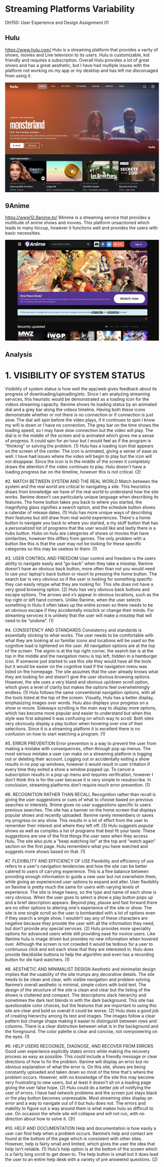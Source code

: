 # Streaming Platforms Variability
DH150: User Experience and Design Assignment 01


## Hulu
https://www.hulu.com/
Hulu is a streaming platform that provides a varity of shows, movies and Live television to its users. Hulu is customizable, kid friendly and requires a subscription. Overall Hulu provides a lot of great shows and has a great aesthetic, but I have had multiple issues with the platform not working on my app or my desktop and has left me discoruaged from using it. 

![anime screen shot](ScreenShotAnime.png)

## 9Anime 
https://www12.9anime.to/
9Anime is a streaming service that provides a multitude of anime shows and movies. This platform unsactioned which leads to many hiccup, however it functions well and provides the users with basic necessities.

![hulu screen shot](ScreenShotHulu.png)

## Analysis
# 1. VISIBILITY OF SYSTEM STATUS

Visibility of system status is how well the app/web gives feedback about its progress of downloading/uploading/etc. Since I am analyzing streaming services, this heuristic would be demonstrated as a loading icon for the videos streaming capacity. 
9anime shows its loading status by an animated dial and a grey bar along the videos timeline. Having both these icons demonstrate whether or not there is no connection or if connection is just slow. The dial will spin before the video plays, if it continues to spin I know my wifi is down or I have no connection. The grey bar on the time shows the loading speed, so I may have slow connection but the video will play. The dial is in the middle of the screen and  is animated which gives me a sense of progress. It could spin for an hour but I would feel as if the program is “thinking” or solving the problem. (1)
Hulu has a loading icon that appears on the screen of the center. The icon is animated, giving a sense of ease as well. I have had issues where the video will begin to play but the icon will not disappear. Since the icon is in the middle of the screen it completely draws the attention if the video continues to play. Hulu doesn't have a loading progress bar on the timeline, however this is not critical. (2)

#2. MATCH BETWEEN SYSTEM AND THE REAL WORLD
Match between the system and the real world are critical to navigating a site. This heuristics draws from knowledge we have of the real world to understand how the site works.
9anime doesn’t use particularly unique language when describing its features. The home button takes you back to where you started, the magnifying glass signifies a search option, and the schedule button shows a calendar of release dates. (1)
Hulu has more unique ways of describing their features but still draw from real world experiences. There's a home button to navigate you back to where you started, a my stuff button that has a personalized list of programs that the user would like and lastly there is a hubs button. Hubs on hulu are categories of shows or movies that have similarities, however this differs from genres. The only problem with a button like this is that the user may not be looking for these specific categories so this may be useless to them. (1)

#3. USER CONTROL AND FREEDOM
User control and freedom is the users ability to navigate easily and “go back” when they take a misstep. 
9anime doesn't have an obvious back button, more often than not you would need to use your laptop's back button or resort to pressing the home button. The search bar is very obvious so if the user is looking for something specific they can easily retype what they are looking for. This site does not have a very good browsing option. (2)
Hulu has very obvious back buttons and escape options. The arrows and x’s appear in obvious locations, such as the top right or left hand corners. Unlike 9anime, when the user selects something in Hulu it often takes up the entire screen so there needs to be an obvious escape if they accidentally misclick or change their minds. For streaming services it is unlikely that the user will make a misstep that will need to be “undone”. (1)

#4. CONSISTENCY AND STANDARDS
Consistency and standards is essentially sticking to what works. The user needs to be comfortable with what they are looking at so familiar icons and locations will be used so the cognitive load is lightened on the user.
All navigation options are at the top of the screen. The signin is at the top right corner, the search bar is at the top in the middle and the navigation menu is top left, hidden in a hamburger icon. If someone just started to use this site they would have all the tools but it would be easier on the cognitive load if the navigation menu was listed on the homepage. The site assumes that the user already knows what they are looking for and doesn’t give the user obvious browsing options. However, the site uses a very bland and obvious up/down scroll option, which gives a level of clarity but makes the options feel overwhelmingly endless. (1)
Hulu follows the same conventional navigation options, with all the tools listed at the top of the screen. Visually, Hulu has a better display, emphasizing images over words. Hulu also displays your progress on a show or movie. Sideways scrolling is the main way to display more options, which has become more popular and easier to understand but when this style was first adopted it was confusing on which way to scroll. Both sites very obviously display a play button when hovering over one of their selections. Since it is a streaming platform it is excellent there is no confusion on how to start watching a program. (1)

#5. ERROR PREVENTION
Error prevention is a way to prevent the user from making a mistake with consequences, often through pop up menus.
The most serious mistake a user can make on a streaming platform is logging out or deleting their account. Logging out or accidentally exiting a show results in no pop up windows, however it would result in user irritation if every time they exited a show a window popped up. To cancel a subscription results in a pop up menu and requires verification, however I don’t think this is for the user because it is very simple to resubscribe. In conclusion, streaming platforms don’t require much error prevention. (1)

#6. RECOGNITION RATHER THAN RECALL
Recognition rather than recall is giving the user suggestions or cues of what to choose based on previous searches or interests. 
9nime gives no user suggestions specific to users previous searches. The site has a banner on the home screen that displays popular shows and recently uploaded. 9anime rarely remembers or saves my progress on any show. This results in a lot of effort from the user to remember their interest and where they left off. (3)
Hulu suggests popular shows as well as compiles a list of programs that best fit your taste. These suggestions are one of the first things the user sees when they access Hulu. The site also puts a “keep watching list” at the top and “watch again” section on the first page. Hulu remembers what you have watched and suggests more shows based on that. (1)

#7. FLEXIBILITY AND EFFICIENCY OF USE
Flexibility and efficiency of use refers to a user's navigation tendencies and how the site can be better catered to users of carrying experience. This is a fine balance between providing enough information to guide a new user but not overwhelm them, while giving an experienced user options to expand and alter.
User flexibility on 9anime is pretty much the same for users with varying levels of experience. The site is image heavy, so the type and name of each show is very obvious. When the user goes to select a show a play button pops up and a brief description appears. Beyond play, plause and fast forward there are no other options to altering one's experience of the site or show. The site is one single scroll so the user is bombarded with a lot of options even if they search a single show. I wouldn’t say any of these characters are negative because they provide the user with all the information they need, but don’t provide any special services. (2) 
Hulu provides more speciality options for advanced users while still providing ease for novice users. Like 9anime hulu is image driven but provides no new information when hovered over. Although the screen is not crowded it would be tedious for a user to continuous click and exit each show that they are interested in. Hulu does provide like/dislike buttons to help the algorithm and even has a recording button for die hard watchers. (1)

#8. AESTHETIC AND MINIMALIST DESIGN
Aesthetic and minimalist design implies that the usability of the site trumps any decorative details. The site needs to be clean and clear, with visible navigation and problem solving. 
9anime’s overall aesthetic is minimal, simple colors with bold text. The design of the structure of the site is clean and clear but the listing of the shows is cluttered and compact. The descriptions slack hierarchy and sometimes the dark text blends in with the dark background. This site has questionable color choices, but the features that are important to using this site are clear and bold so overall it could be worse. (2)
Hulu does a good job of creating hierarchy among its text and images. The images follow a clear pattern but change shape making it easier to distinguish between rows and columns. There is a clear distinction between what is in the background and the foreground. The color palette is clear and concise, not overpowering on the eyes. (1)

#9. HELP USERS RECOGNIZE, DIAGNOSE, AND RECOVER FROM ERRORS
Good user experience explicitly states errors while making the recovery process as easy as possible. This could include a friendly message  or clear directions of how to fix the problem. 
9anime will display an error but no obvious explanation of what the error is. On this site, shows are being constantly uploaded and taken down so most of the time that's where the problem occurs. However, with no knowledge of the site this may become very frustrating to new users, but at least it doesn’t sit on a loading page giving the user false hope. (2)
Hulu could do a better job of notifying the user of errors. I have had network problems and the screen just stays black or the play button becomes unpressable. Most streaming sites display an error and a way to navigate out of it but hulu does not. The errors and inability to figure out a way around them is what makes hulu so difficult to use. On occasion the whole site will collapse and will not run, with no direction about how to solve it. (3!)

#10. HELP AND DOCUMENTATION
Help and documentation is how easily a user can find help when a problem occurs.
9anime’s help and contact are found at the bottom of the page which is consistent with other sites. However, help is fairly small and limited, which gives the user the idea that help isn’t reliable. (1)
Hulu’s help option is at the bottom of the screen which is a fairly long scroll to get down to. The help button is small but it does lead the user to an entire help desk with a variety of pre answered questions. (2)

